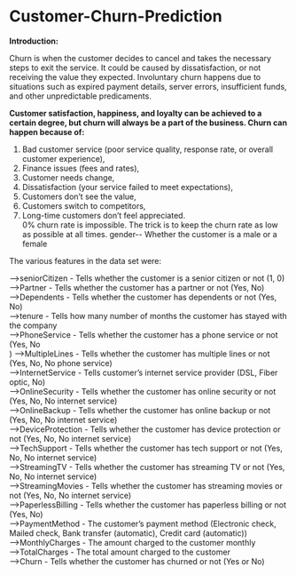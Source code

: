 # Customer-Churn-Prediction
**Introduction:** <br/>

Churn is when the customer decides to cancel and takes the necessary steps to exit the service. It could be caused by dissatisfaction, or not receiving the value they   expected. Involuntary churn happens due to situations such as expired payment details, server errors, insufficient funds, and other unpredictable predicaments.
 
**Customer satisfaction, happiness, and loyalty can be achieved to a certain degree, but churn will always be a part of the business. Churn can happen because of:**<br/>
1. Bad customer service (poor service quality, response rate, or overall customer experience),
2. Finance issues (fees and rates),
3. Customer needs change,
4. Dissatisfaction (your service failed to meet expectations),
5. Customers don’t see the value, 
6. Customers switch to competitors,
7. Long-time customers don’t feel appreciated.<br/>
0% churn rate is impossible. The trick is to keep the churn rate as low as possible at all times.
gender-- Whether the customer is a male or a female

The various features in the data set were:

-->seniorCitizen - Tells whether the customer is a senior citizen or not (1, 0) <br/>
-->Partner - Tells whether the customer has a partner or not (Yes, No) <br/>
-->Dependents - Tells whether the customer has dependents or not (Yes, No)<br/>
-->tenure - Tells how many number of months the customer has stayed with the company<br/>
-->PhoneService - Tells whether the customer has a phone service or not (Yes, No<br/>)
-->MultipleLines - Tells whether the customer has multiple lines or not (Yes, No, No phone service)<br/>
-->InternetService - Tells customer’s internet service provider (DSL, Fiber optic, No)<br/>
-->OnlineSecurity - Tells whether the customer has online security or not (Yes, No, No internet service)<br/>
-->OnlineBackup - Tells whether the customer has online backup or not (Yes, No, No internet service)<br/>
-->DeviceProtection - Tells whether the customer has device protection or not (Yes, No, No internet service)<br/>
-->TechSupport - Tells whether the customer has tech support or not (Yes, No, No internet service)<br/>
-->StreamingTV - Tells whether the customer has streaming TV or not (Yes, No, No internet service)<br/>
-->StreamingMovies - Tells whether the customer has streaming movies or not (Yes, No, No internet service)<br/>
-->PaperlessBilling - Tells whether the customer has paperless billing or not (Yes, No)<br/>
-->PaymentMethod - The customer’s payment method (Electronic check, Mailed check, Bank transfer (automatic), Credit card (automatic))<br/>
-->MonthlyCharges - The amount charged to the customer monthly<br/>
-->TotalCharges - The total amount charged to the customer<br/>
-->Churn - Tells whether the customer has churned or not (Yes or No)<br/>
